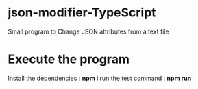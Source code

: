 # json-modifier-TypeScript
Small program to Change JSON attributes from a text file

# Execute the program
Install the dependencies :  __npm i__
run the test command : __npm run__
